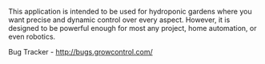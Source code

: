 This application is intended to be used for hydroponic gardens where you want precise and dynamic control over every aspect. However, it is designed to be powerful enough for most any project, home automation, or even robotics.


Bug Tracker - http://bugs.growcontrol.com/